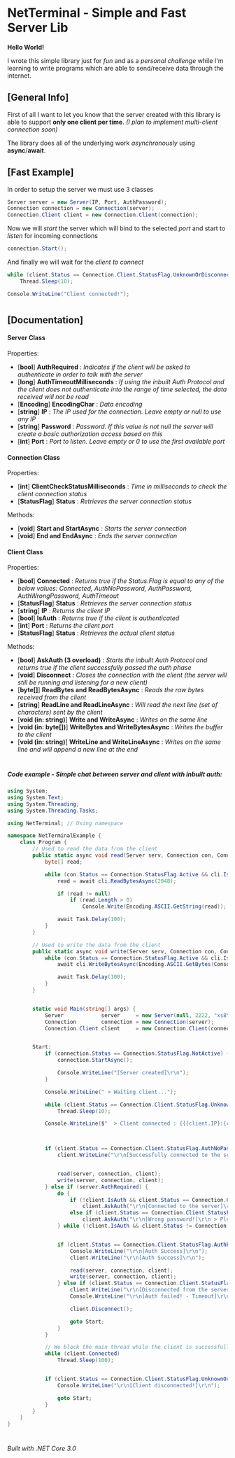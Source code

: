 # NetTerminal - Simple and Fast Server Lib
**Hello World!**

I wrote this simple library just for *fun* and as a *personal challenge* while I'm learning to write programs which are able to send/receive data through the internet.
## [General Info]
First of all I want to let you know that the server created with this library is able to support **only one client per time**. *(I plan to implement multi-client connection soon)*

The library does all of the underlying work *asynchronously* using **async**/**await**.

## [Fast Example]

In order to setup the server we must use 3 classes

```csharp
Server server = new Server(IP, Port, AuthPassword);
Connection connection = new Connection(server);
Connection.Client client = new Connection.Client(connection);
```

Now we will *start* the server which will bind to the selected *port* and start to *listen* for incoming connections

```csharp
connection.Start();
```

And finally we will wait for the *client to connect*

```csharp
while (client.Status == Connection.Client.StatusFlag.UnknownOrDisconnected)
	Thread.Sleep(10);

Console.WriteLine("Client connected!");
```

# 
## [Documentation]
#### Server Class
Properties:

- [**bool**] **AuthRequired** : *Indicates if the client will be asked to authenticate in order to talk with the server*
- [**long**] **AuthTimeoutMilliseconds** : *If using the inbuilt Auth Protocol and the client does not authenticate into the range of time selected, the data received will not be read*
- [**Encoding**] **EncodingChar** : *Data encoding*
- [**string**] **IP** : *The IP used for the connection. Leave empty or null to use any IP*
- [**string**] **Password** : *Password. If this value is not null the server will create a basic authorization access based on this*
- [**int**] **Port** : *Port to listen. Leave empty or 0 to use the first available port*

#### Connection Class
Properties:

- [**int**] **ClientCheckStatusMilliseconds** : *Time in milliseconds to check the client connection status*
- [**StatusFlag**] **Status** : *Retrieves the server connection status*

Methods:

- [**void**] **Start and StartAsync** : *Starts the server connection*
- [**void**] **End and EndAsync** : *Ends the server connection*

#### Client Class
Properties:

- [**bool**] **Connected** : *Returns true if the Status.Flag is equal to any of the below values: 
Connected, AuthNoPassword, AuthPassword, AuthWrongPassword, AuthTimeout*
- [**StatusFlag**] **Status** : *Retrieves the server connection status*
- [**string**] **IP** : *Returns the client IP*
- [**bool**] **IsAuth** : *Returns true if the client is authenticated*
- [**int**] **Port** : *Returns the client port*
- [**StatusFlag**] **Status** : *Retrieves the actual client status*

Methods:

- [**bool**] **AskAuth (3 overload)** : *Starts the inbuilt Auth Protocol and returns true if the client successfully passed the auth phase*
- [**void**] **Disconnect** : *Closes the connection with the client (the server will still be running and listening for a new client)*
- [**byte[]**] **ReadBytes and ReadBytesAsync** : *Reads the raw bytes received from the client*
- [**string**] **ReadLine and ReadLineAsync** : *Will read the next line (set of characters) sent by the client*
- [**void (in: string)**] **Write and WriteAsync** : *Writes on the same line*
- [**void (in: byte[])**] **WriteBytes and WriteBytesAsync** : *Writes the buffer to the client*
- [**void (in: string)**] **WriteLine and WriteLineAsync** : *Writes on the same line and will append a new line at the end*

# 
# 

##### Code example - Simple chat between server and client with inbuilt auth:

```csharp
using System;
using System.Text;
using System.Threading;
using System.Threading.Tasks;

using NetTerminal; // Using namespace

namespace NetTerminalExample {
    class Program {
        // Used to read the data from the client
        public static async void read(Server serv, Connection con, Connection.Client cli) {
            byte[] read;

            while (con.Status == Connection.StatusFlag.Active && cli.IsAuth) {
                read = await cli.ReadBytesAsync(2048);

                if (read != null)
                    if (read.Length > 0)
                        Console.Write(Encoding.ASCII.GetString(read));

                await Task.Delay(100);
            }
        }

        // Used to write the data from the client
        public static async void write(Server serv, Connection con, Connection.Client cli) {
            while (con.Status == Connection.StatusFlag.Active && cli.IsAuth) {
                await cli.WriteBytesAsync(Encoding.ASCII.GetBytes(Console.ReadLine() + "\r\n"));

                await Task.Delay(100);
            }
        }


        static void Main(string[] args) {
            Server            server     = new Server(null, 2222, "xs8\n"); // '\n' used if the client is sending data from a terminal which appends a new line at the end of the data
            Connection        connection = new Connection(server);
            Connection.Client client     = new Connection.Client(connection);


        Start:
            if (connection.Status == Connection.StatusFlag.NotActive) {
                connection.StartAsync();

                Console.WriteLine("[Server created]\r\n");
            }

            Console.WriteLine(" > Waiting client...");

            while (client.Status == Connection.Client.StatusFlag.UnknownOrDisconnected)
                Thread.Sleep(10);

            Console.WriteLine($"  > Client connected : {{{client.IP}:{client.Port}}}");



            if (client.Status == Connection.Client.StatusFlag.AuthNoPassword) {
                client.WriteLine("\r\n[Successfully connected to the server!]");


                read(server, connection, client);
                write(server, connection, client);
            } else if (server.AuthRequired) {
                do {
                    if (!client.IsAuth && client.Status == Connection.Client.StatusFlag.Connected)
                        client.AskAuth("\r\n[Connected to the server]\r\n > Please insert the password\r\n");
                    else if (client.Status == Connection.Client.StatusFlag.AuthWrongPassword)
                        client.AskAuth("\r\n[Wrong password!]\r\n > Please insert the password\r\n");
                } while (!client.IsAuth && client.Status != Connection.Client.StatusFlag.AuthTimeout && client.Status != Connection.Client.StatusFlag.UnknownOrDisconnected);


                if (client.Status == Connection.Client.StatusFlag.AuthPassword) {
                    Console.WriteLine("\r\n[Auth Success]\r\n");
                    client.WriteLine("\r\n[Auth Success]\r\n");

                    read(server, connection, client);
                    write(server, connection, client);
                } else if (client.Status == Connection.Client.StatusFlag.AuthTimeout) {
                    client.WriteLine("\r\n[Disconnected from the server because of timeout]\r\n");
                    Console.WriteLine("\r\n[Auth failed! - Timeout]\r\n");

                    client.Disconnect();

                    goto Start;
                }
            }

            // We block the main thread while the client is successfully connected
            while (client.Connected)
                Thread.Sleep(100);


            if (client.Status == Connection.Client.StatusFlag.UnknownOrDisconnected) {
                Console.WriteLine("\r\n[Client disconnected!]\r\n");

                goto Start;
            }
        }
    }
}
```

# 
*Built with .NET Core 3.0*
